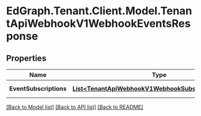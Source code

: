 # EdGraph.Tenant.Client.Model.TenantApiWebhookV1WebhookEventsResponse

## Properties

Name | Type | Description | Notes
------------ | ------------- | ------------- | -------------
**EventSubscriptions** | [**List&lt;TenantApiWebhookV1WebhookSubscriberResponse&gt;**](TenantApiWebhookV1WebhookSubscriberResponse.md) |  | [optional] [readonly] 

[[Back to Model list]](../README.md#documentation-for-models) [[Back to API list]](../README.md#documentation-for-api-endpoints) [[Back to README]](../README.md)

